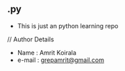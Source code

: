## .py 

* This is just an python learning repo 



// Author Details 
- Name : Amrit Koirala 
- e-mail : grepamrit@gmail.com